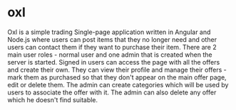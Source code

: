 # oxl
Oxl is a simple trading Single-page application written in Angular and Node.js where users can post items that they no longer need and other users can contact them if they want to purchase their item. There are 2 main user roles - normal user and one admin that is created when the server is started. Signed in users can access the page with all the offers and create their own. They can view their profile and manage their offers - mark them as purchased so that they don't appear on the main offer page, edit or delete them. The admin can create categories which will be used by users to associate the offer with it. The admin can also delete any offer which he doesn't find suitable.
